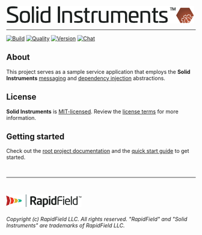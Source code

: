 <!--
Copyright (c) RapidField LLC. Licensed under the MIT License. See LICENSE.txt in the project root for license information.
-->

[![Solid Instruments logo](../../SolidInstruments.Logo.Color.Transparent.500w.png)](../../README.md)
- - -

[![Build](https://img.shields.io/appveyor/ci/rapidfield/solid-instruments?style=popout&label=build&logo=appveyor&logoColor=lightgrey)](https://ci.appveyor.com/project/rapidfield/solid-instruments/branch/master)
[![Quality](https://img.shields.io/codefactor/grade/github/rapidfield/solid-instruments/master.svg?style=popout&label=quality&logo=codeforces&logoColor=lightgrey)](https://www.codefactor.io/repository/github/rapidfield/solid-instruments)
[![Version](https://img.shields.io/nuget/vpre/RapidField.SolidInstruments.Core.svg?style=popout&color=blue&label=version&logo=nuget&logoColor=lightgrey)](https://www.nuget.org/packages?q=RapidField.SolidInstruments)
[![Chat](https://img.shields.io/gitter/room/rapidfield/solid-instruments?style=popout&color=teal&label=chat&logo=gitter&logoColor=lightgrey)](https://gitter.im/RapidField/solid-instruments)

## About

This project serves as a sample service application that employs the **Solid Instruments** [messaging](../../src/RapidField.SolidInstruments.Messaging/README.md) and [dependency injection](../../src/RapidField.SolidInstruments.InversionOfControl/README.md) abstractions.

## License

**Solid Instruments** is [MIT-licensed](https://en.wikipedia.org/wiki/MIT_License). Review the [license terms](../../LICENSE.txt) for more information.

## Getting started

Check out the [root project documentation](../../README.md) and the [quick start guide](https://www.solidinstruments.com/articles/QuickStartGuide.html) to get started.

<br />

- - -

<br />

[![RapidField logo](../../RapidField.Logo.Color.Black.Transparent.200w.png)](https://www.rapidfield.com)

###### Copyright (c) RapidField LLC. All rights reserved. "RapidField" and "Solid Instruments" are trademarks of RapidField LLC.
